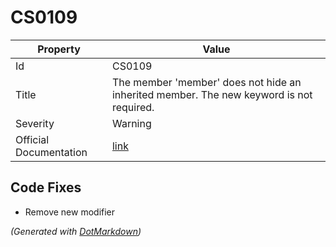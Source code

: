 # CS0109

| Property               | Value                                                                                     |
| ---------------------- | ----------------------------------------------------------------------------------------- |
| Id                     | CS0109                                                                                    |
| Title                  | The member 'member' does not hide an inherited member\. The new keyword is not required\. |
| Severity               | Warning                                                                                   |
| Official Documentation | [link](http://docs.microsoft.com/en-us/dotnet/csharp/misc/cs0109)                         |

## Code Fixes

* Remove new modifier

*\(Generated with [DotMarkdown](http://github.com/JosefPihrt/DotMarkdown)\)*